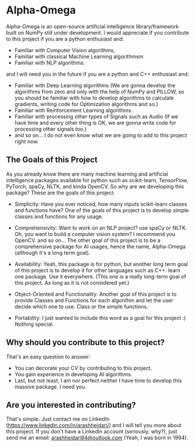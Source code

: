 # Alpha-Omega
Alpha-Omega is an open-source artificial intelligence library/framework built on NumPy still under development. I would appreciate if you contribute to this project if you are a python enthusiast and:

+ Familiar with Computer Vision algorithms,
+ Familiar with classical Machine Learning algorithmsm
+ Familiar with NLP algorithms.

and I will need you in the future if you are a python and C++ enthusiast and:

+ Familiar with Deep Learning algorithms (We are gonna develop the algorithms from zero and only with the help of NumPy and PILLOW, so you should be familiar with how to develop algorithms to calculate gradients, writing code for Optimization algorithms and so.)
+ Familiar with Reinforcement Learning algorithms.
+ Familiar with processing other types of Signals such as Audio (If we have time and every other thing is OK, we are gonna write code for processing other signals too.)
+ and so on... I do not even know what we are going to add to this project right now.

## The Goals of this Project
As you already know there are many machine learning and artificial intelligence packages available for python such as scikit-learn, TensorFlow, PyTorch, spaCy, NLTK, and kinda OpenCV. So why are we developing this package? These are the goals of this project:

 + Simplicity: Have you ever noticed, how many inputs scikit-learn classes and functions have? One of the goals of this project is to develop simple classes and functions for any usage.

 + Comprehensivity: Want to work on an NLP project? use spaCy or NLTK. Oh, you want to build a computer vision system? I recommend you OpenCV. and so on... The other goal of this project is to be a comprehensive package for AI usages, hence the name, Alpha-Omega (although it's a long term goal).

 + Availability: Yeah, this package is for python, but another long term goal of this project is to develop it for other languages such as C++. learn one package. Use it everywhere. (This one is a really long-term goal of this project. As long as it is not considered yet.)

 + Object-Oriented and Functionality: Another goal of this project is to provide Classes and Functions for each algorithm and let the user decide which one to use. Class or the simple functions.

 + Portability: I just wanted to include this word as a goal for this project :) Nothing special.
 
 ## Why should you contribute to this project?
 That's an easy question to answer:

 + You can decorate your CV by contributing to this project.
 + You gain experience in developing AI algorithms.
 + Last, but not least, I am nor perfect neither I have time to develop this massive package. I need you.
 
 ## Are you interested in contributing?
 That's simple. Just contact me on LinkedIn (https://www.linkedin.com/in/arashheidari/) and I will tell you more about this project. If you don't have a LinkedIn account (seriously, why?), just send me an email: arashheidari94@outlook.com (Yeah, I was born in 1994).
